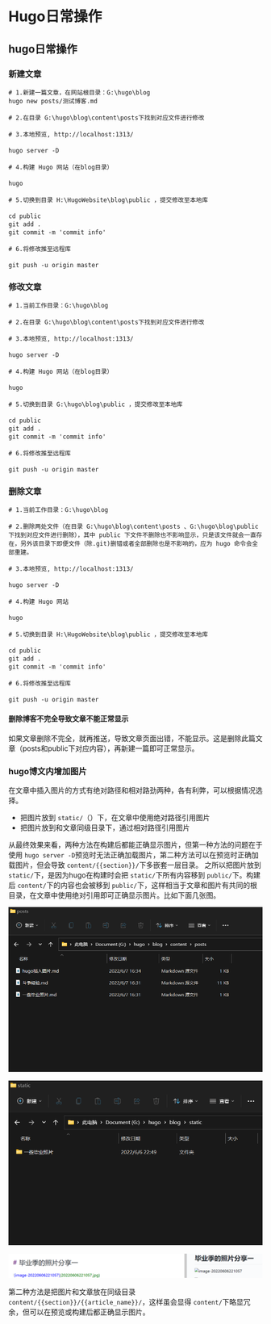 # Hugo日常操作


## hugo日常操作

### 新建文章

```
# 1.新建一篇文章，在网站根目录：G:\hugo\blog
hugo new posts/测试博客.md

# 2.在目录 G:\hugo\blog\content\posts下找到对应文件进行修改

# 3.本地预览, http://localhost:1313/

hugo server -D

# 4.构建 Hugo 网站（在blog目录）

hugo

# 5.切换到目录 H:\HugoWebsite\blog\public ，提交修改至本地库

cd public
git add .
git commit -m 'commit info'

# 6.将修改推至远程库

git push -u origin master
```

### 修改文章

```
# 1.当前工作目录：G:\hugo\blog

# 2.在目录 G:\hugo\blog\content\posts下找到对应文件进行修改

# 3.本地预览, http://localhost:1313/ 

hugo server -D

# 4.构建 Hugo 网站（在blog目录）

hugo

# 5.切换到目录 G:\hugo\blog\public ，提交修改至本地库

cd public
git add .
git commit -m 'commit info'

# 6.将修改推至远程库

git push -u origin master
```

### 删除文章

```
# 1.当前工作目录：G:\hugo\blog

# 2.删除两处文件（在目录 G:\hugo\blog\content\posts 、G:\hugo\blog\public  下找到对应文件进行删除），其中 public 下文件不删除也不影响显示，只是该文件就会一直存在，另外该目录下即便文件（除.git)删错或者全部删除也是不影响的，应为 hugo 命令会全部重建。

# 3.本地预览, http://localhost:1313/ 

hugo server -D

# 4.构建 Hugo 网站

hugo

# 5.切换到目录 H:\HugoWebsite\blog\public ，提交修改至本地库

cd public
git add .
git commit -m 'commit info'

# 6.将修改推至远程库

git push -u origin master
```

#### 删除博客不完全导致文章不能正常显示

如果文章删除不完全，就再推送，导致文章页面出错，不能显示。这是删除此篇文章（posts和public下对应内容），再新建一篇即可正常显示。

### hugo博文内增加图片

在文章中插入图片的方式有绝对路径和相对路劲两种，各有利弊，可以根据情况选择。

* 把图片放到 `static/`（）下，在文章中使用绝对路径引用图片
* 把图片放到和文章同级目录下，通过相对路径引用图片

 从最终效果来看，两种方法在构建后都能正确显示图片，但第一种方法的问题在于使用 `hugo server -D`预览时无法正确加载图片，第二种方法可以在预览时正确加载图片，但会导致 `content/{{section}}/`下多嵌套一层目录。
  之所以把图片放到 `static/`下，是因为hugo在构建时会把 `static/`下所有内容移到 `public/`下。构建后 `content/`下的内容也会被移到 `public/`下，这样相当于文章和图片有共同的根目录，在文章中使用绝对引用即可正确显示图片。比如下面几张图。

  ![image-202206070101](202206070101.png)

  ![image-202206070102](202206070102.png)

  ![image-202206070103](202206070103.png)

第二种方法是把图片和文章放在同级目录 `content/{{section}}/{{article_name}}/`，这样虽会显得 `content/`下略显冗余，但可以在预览或构建后都正确显示图片。

<!--more-->


